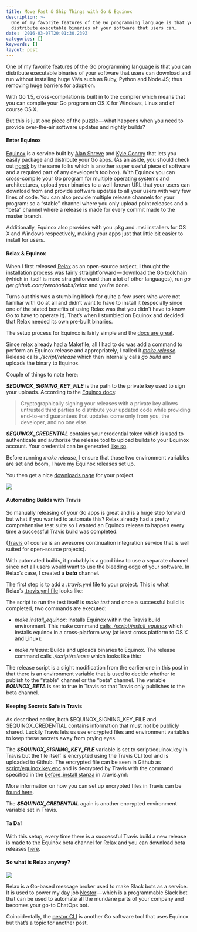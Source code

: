 ```yaml
---
title: Move Fast & Ship Things with Go & Equinox
description: >-
  One of my favorite features of the Go programming language is that you can
  distribute executable binaries of your software that users can…
date: '2016-03-07T20:01:30.239Z'
categories: []
keywords: []
layout: post
---
```


One of my favorite features of the Go programming language is that you can distribute executable binaries of your software that users can download and run without installing huge VMs such as Ruby, Python and Node.JS; thus removing huge barriers for adoption.

With Go 1.5, cross-compilation is built in to the compiler which means that you can compile your Go program on OS X for Windows, Linux and of course OS X.

But this is just one piece of the puzzle — what happens when you need to provide over-the-air software updates and nightly builds?

#### Enter Equinox

[Equinox](https://equinox.io) is a service built by [Alan Shreve](https://twitter.com/inconshrevable) and [Kyle Conroy](https://twitter.com/kyle_conroy) that lets you easily package and distribute your Go apps. (As an aside, you should check out [ngrok](https://ngrok.io) by the same folks which is another super useful piece of software and a required part of any developer’s toolbox). With Equinox you can cross-compile your Go program for multiple operating systems and architectures, upload your binaries to a well-known URL that your users can download from and provide software updates to all your users with very few lines of code. You can also provide multiple release channels for your program: so a “stable” channel where you only upload point releases and a “beta” channel where a release is made for every commit made to the master branch.

Additionally, Equinox also provides with you .pkg and .msi installers for OS X and Windows respectively, making your apps just that little bit easier to install for users.

#### Relax & Equinox

When I first released [Relax](https://github.com/zerobotlabs/relax) as an open-source project, I thought the installation process was fairly straightforward — download the Go toolchain (which in itself is more straightforward than a lot of other languages), run _go get github.com/zerobotlabs/relax_ and you’re done.

Turns out this was a stumbling block for quite a few users who were not familiar with Go at all and didn’t want to have to install it (especially since one of the stated benefits of using Relax was that you didn’t have to know Go to have to operate it). That’s when I stumbled on Equinox and decided that Relax needed its own pre-built binaries.

The setup process for Equinox is fairly simple and the [docs are great](https://equinox.io/docs#releasing).

Since relax already had a Makefile, all I had to do was add a command to perform an Equinox release and appropriately, I called it [_make release_](https://github.com/zerobotlabs/relax/blob/master/Makefile#L22-L23)_._ Release calls _./script/release_ which then internally calls _go build_ and uploads the binary to Equinox.

Couple of things to note here:

**_$EQUINOX\_SIGNING\_KEY\_FILE_** is the path to the private key used to sign your uploads. According to the [Equinox docs](https://equinox.io/docs#generate-signing-key):

> Cryptographically signing your releases with a private key allows untrusted third parties to distribute your updated code while providing end-to-end guarantees that updates come only from you, the developer, and no one else.

**_$EQUINOX\_CREDENTIAL_** contains your credential token which is used to authenticate and authorize the release tool to upload builds to your Equinox account. Your credential can be generated [like so](https://equinox.io/docs#create-credential).

Before running _make release_, I ensure that those two environment variables are set and boom, I have my Equinox releases set up.

You then get a nice [downloads page](https://dl.equinox.io/zerobotlabs/relax/stable) for your project.

![](https://cdn-images-1.medium.com/max/800/1*XDylVCmD2aqL1fw0LEBY1A.png)

#### Automating Builds with Travis

So manually releasing of your Go apps is great and is a huge step forward but what if you wanted to automate this? Relax already had a pretty comprehensive test suite so I wanted an Equinox release to happen every time a successful Travis build was completed.

([Travis](https://travisci.org) of course is an awesome continuation integration service that is well suited for open-source projects).

With automated builds, it probably is a good idea to use a separate channel since not all users would want to use the bleeding edge of your software. In Relax’s case, I created a **_beta_** channel.

The first step is to add a _.travis.yml_ file to your project. This is what Relax’s [.travis.yml file](https://github.com/zerobotlabs/relax/blob/e8e7a6ee0cc70d90ea6fde2809de2a82624053e9/.travis.yml) looks like:

The script to run the test itself is _make test_ and once a successful build is completed, two commands are executed:

*   _make install\_equinox_: Installs Equinox within the Travis build environment. This make command [calls _./script/install\_equinox_](https://github.com/zerobotlabs/relax/blob/d87a09d02333141eabbcdcf134aeeee2e55f6f18/Makefile#L25-L26) which installs equinox in a cross-platform way (at least cross platform to OS X and Linux):

*   _make release_: Builds and uploads binaries to Equinox. The release command calls _./script/release_ which looks like this:

The release script is a slight modification from the earlier one in this post in that there is an environment variable that is used to decide whether to publish to the “stable” channel or the “beta” channel. The variable **_EQUINOX\_BETA_** is set to true in Travis so that Travis only publishes to the beta channel.

#### Keeping Secrets Safe in Travis

As described earlier, both $EQUINOX\_SIGNING\_KEY\_FILE and $EQUINOX\_CREDENTIAL contains information that must not be publicly shared. Luckily Travis lets us use encrypted files and environment variables to keep these secrets away from prying eyes.

The **_$EQUINOX\_SIGNING\_KEY\_FILE_** variable is set to script/equinox.key in Travis but the file itself is encrypted using the Travis CLI tool and is uploaded to Github. The encrypted file can be seen in Github as [script/equinox.key.enc](https://github.com/zerobotlabs/relax/blob/master/script/equinox.key.enc) and is decrypted by Travis with the command specified in the [before\_install stanza](https://github.com/zerobotlabs/relax/blob/e8e7a6ee0cc70d90ea6fde2809de2a82624053e9/.travis.yml#L9-L10) in .travis.yml:

More information on how you can set up encrypted files in Travis can be [found here](https://docs.travis-ci.com/user/encrypting-files/).

The **_$EQUINOX\_CREDENTIAL_** again is another encrypted environment variable set in Travis.

#### Ta Da!

With this setup, every time there is a successful Travis build a new release is made to the Equinox beta channel for Relax and you can download beta releases [here](https://dl.equinox.io/zerobotlabs/relax/beta).

#### So what is Relax anyway?

![](https://cdn-images-1.medium.com/max/800/1*LDSyyl2JZ-Vt3Zp0bh-qXg.png)

Relax is a Go-based message broker used to make Slack bots as a service. It is used to power my day job [Nestor](http://www.asknestor.me) — which is a programmable Slack bot that can be used to automate all the mundane parts of your company and becomes your go-to ChatOps bot.

Coincidentally, the [nestor CLI](https://github.com/zerobotlabs/nestor-cli) is another Go software tool that uses Equinox but that’s a topic for another post.
